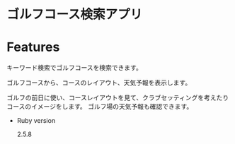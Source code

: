 # ゴルフコース検索アプリ

# Features

キーワード検索でゴルフコースを検索できます。

ゴルフコースから、コースのレイアウト、天気予報を表示します。


ゴルフの前日に使い、コースレイアウトを見て、クラブセッティングを考えたり
コースのイメージをします。
ゴルフ場の天気予報も確認できます。



* Ruby version

  2.5.8


